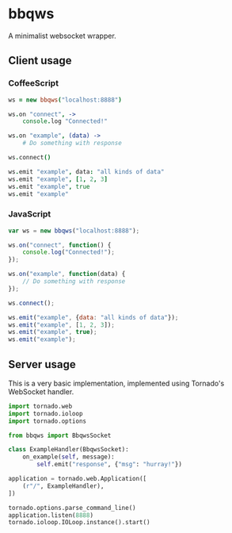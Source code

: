 # bbqws

A minimalist websocket wrapper.

## Client usage

### CoffeeScript

```coffeescript
ws = new bbqws("localhost:8888")

ws.on "connect", ->
	console.log "Connected!"

ws.on "example", (data) ->
	# Do something with response

ws.connect()

ws.emit "example", data: "all kinds of data"
ws.emit "example", [1, 2, 3]
ws.emit "example", true
ws.emit "example"
```

### JavaScript

```javascript
var ws = new bbqws("localhost:8888");

ws.on("connect", function() {
	console.log("Connected!");
});

ws.on("example", function(data) {
	// Do something with response
});

ws.connect();

ws.emit("example", {data: "all kinds of data"});
ws.emit("example", [1, 2, 3]);
ws.emit("example", true);
ws.emit("example");
```

## Server usage

This is a very basic implementation, implemented using Tornado's WebSocket handler.

```python
import tornado.web
import tornado.ioloop
import tornado.options

from bbqws import BbqwsSocket

class ExampleHandler(BbqwsSocket):
    on_example(self, message):
	    self.emit("response", {"msg": "hurray!"})

application = tornado.web.Application([
    (r"/", ExampleHandler),
])

tornado.options.parse_command_line()
application.listen(8888)
tornado.ioloop.IOLoop.instance().start()
```
